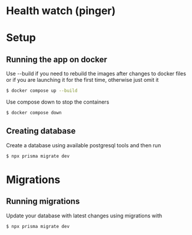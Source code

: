 # Health watch (pinger)

# Setup

## Running the app on docker

Use --build if you need to rebuild the images after changes to docker files or if you are launching it for the first time, otherwise just omit it

```bash
$ docker compose up --build
```

Use compose down to stop the containers

```bash
$ docker compose down
```

## Creating database

Create a database using available postgresql tools and then run

```bash
$ npx prisma migrate dev
```

# Migrations

## Running migrations

Update your database with latest changes using migrations with

```bash
$ npx prisma migrate dev
```